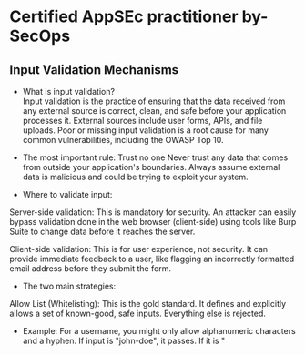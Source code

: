 # Certified AppSEc practitioner by-SecOps

## Input Validation Mechanisms

* What is input validation?   
Input validation is the practice of ensuring that the data received from any external source is correct, clean, and safe before your application processes it. External sources include user forms, APIs, and file uploads. Poor or missing input validation is a root cause for many common vulnerabilities, including the OWASP Top 10.

* The most important rule:   Trust no one
Never trust any data that comes from outside your application's boundaries. Always assume external data is malicious and could be trying to exploit your system. 

* Where to validate input:
  
Server-side validation: This is mandatory for security. An attacker can easily bypass validation done in the web browser (client-side) using tools like Burp Suite to change data before it reaches the server.

Client-side validation: This is for user experience, not security. It can provide immediate feedback to a user, like flagging an incorrectly formatted email address before they submit the form. 

*  The two main strategies:
  
 Allow List (Whitelisting): This is the gold standard. It defines and explicitly allows a set of known-good, safe inputs. Everything else is rejected.
* Example: For a username, you might only allow alphanumeric characters and a hyphen. If input is "john-doe", it passes. If it is "<script>", it is rejected.

> Purpose:

* To reduce the attack surface by allowing only verified or legitimate sources.

* Prevent unauthorized access or execution.

> Advantages:

* High security (default deny).

* Prevents zero-day attacks (if not on allow list, it can’t run).

* Easy to monitor trusted activity.

> Disadvantages:

*  Harder to manage in dynamic environments.

 *Can block legitimate traffic if not updated.


> Purpose:

 * To stop known bad actors or patterns of malicious behavior.

> Advantages:

* Easier to implement and manage.

* Suitable for open systems needing wide access.

> Disadvantages:

* Less secure (default allow).

* Ineffective against new/unknown threats (zero-days).

* Requires constant updates.

- Block List (Blacklisting): This is insecure and unreliable. It tries to block a list of known-bad inputs
  (e.g., rejecting "<script>", "DROP TABLE"). Attackers can often bypass block lists by using different encoding, capitalization, or by finding a new attack string you didn't include. 

> Levels of input validation:

* Syntactic validation: This checks if the data has the correct format and structure. You can use this to check things like:

* Data type: Is the input a number when it's supposed to be?

* Length: Is the input shorter than the maximum length?

* Regular expressions: Does the input for a phone number match the format (XXX) XXX-XXXX?

* Semantic validation: This checks if the data makes logical sense within the context of your application.

* Example: A user's account creation form asks for a start and end date. Semantic validation would check that the end date is not before the start date. 

* Validation for specific attack types: 

1. Preventing injection: To stop attacks like SQL Injection, use parameterized queries or prepared statements. This is the only safe method, as it separates the user's input from the database command.

2. Preventing Cross-Site Scripting (XSS): Before displaying user-supplied input back to a web page, you must encode the output. This turns special characters like < and > into their harmless encoded versions (&lt; and &gt;), so the browser displays them as text instead of executing them as code.

3. Securing file uploads: This is a high-risk area.

4. Check file type: Validate the file's content type, not just its extension, which is easy to spoof.

5. Limit size: Restrict the maximum file size to prevent denial-of-service attacks.

6. Scan for malware: Use an antivirus scanner on uploaded files.

7. Rename files: Rename uploaded files with a randomly generated name (e.g., a UUID) to prevent attackers from predicting and executing their uploaded script.




